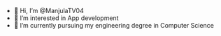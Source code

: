 - 👋 Hi, I’m @ManjulaTV04
- 👀 I’m interested in App development
- 🌱 I’m currently pursuing my engineering degree in Computer Science

